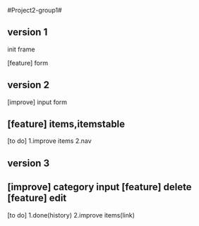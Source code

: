 

#Project2-group1#

##  version 1 ##

  init frame

  [feature] form

##  version 2 ##  

  [improve] input form

  [feature] items,itemstable
  -------------
  [to do]
  1.improve items
  2.nav

## version 3 ##

  [improve] category input
  [feature] delete
  [feature] edit
  --------------
  [to do]
  1.done(history)
  2.improve items(link)